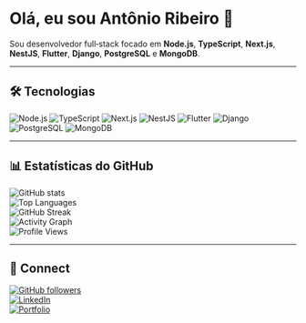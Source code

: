 # Olá, eu sou Antônio Ribeiro 👋

Sou desenvolvedor full‑stack focado em **Node.js**, **TypeScript**, **Next.js**, **NestJS**, **Flutter**, **Django**, **PostgreSQL** e **MongoDB**.

---

## 🛠️ Tecnologias

![Node.js](https://img.shields.io/badge/-Node.js-05122A?style=flat&logo=node.js)
![TypeScript](https://img.shields.io/badge/-TypeScript-05122A?style=flat&logo=typescript)
![Next.js](https://img.shields.io/badge/-Next.js-000?style=flat&logo=nextdotjs)
![NestJS](https://img.shields.io/badge/-NestJS-E0234E?style=flat&logo=nestjs)
![Flutter](https://img.shields.io/badge/-Flutter-02569B?style=flat&logo=flutter)
![Django](https://img.shields.io/badge/-Django-092E20?style=flat&logo=django)
![PostgreSQL](https://img.shields.io/badge/-PostgreSQL-336791?style=flat&logo=postgresql)
![MongoDB](https://img.shields.io/badge/-MongoDB-47A248?style=flat&logo=mongodb)

---

## 📊 Estatísticas do GitHub

![GitHub stats](https://github-readme-stats.vercel.app/api?username=AntonioRdC&show_icons=true&theme=radical)  
![Top Languages](https://github-readme-stats.vercel.app/api/top-langs/?username=AntonioRdC&layout=compact&theme=radical)  
![GitHub Streak](https://github-readme-streak-stats.herokuapp.com/?user=AntonioRdC&theme=dark)  
![Activity Graph](https://activity-graph.herokuapp.com/graph?username=AntonioRdC&theme=react-dark&hide_border=true)  
![Profile Views](https://gpvc.arturio.dev/AntonioRdC)  

---

## 🔗 Connect

[![GitHub followers](https://img.shields.io/github/followers/AntonioRdC?label=Followers&logo=GitHub&style=for-the-badge)](https://github.com/AntonioRdC)  
[![LinkedIn](https://img.shields.io/badge/LinkedIn-0A66C2?style=flat&logo=linkedin&logoColor=white)](https://www.linkedin.com/in/antonioribeiroam/)  
[![Portfolio](https://img.shields.io/badge/Portfolio-000?style=flat&logo=vercel&logoColor=white)](https://antdeveloper.com.br/)
